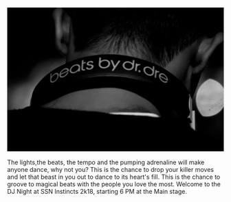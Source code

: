 ![DJ Night][curImg]

The lights,the beats, the tempo and the pumping adrenaline will make anyone dance, why not you? This is the chance to drop your killer moves and let that beast in you out to dance to its heart's fill. This is the chance to groove to magical beats with the people you love the most. Welcome to the  DJ Night at SSN Instincts 2k18, starting 6 PM at the Main stage.

[curImg]: ./img/jpg/IMG_5431.jpg
